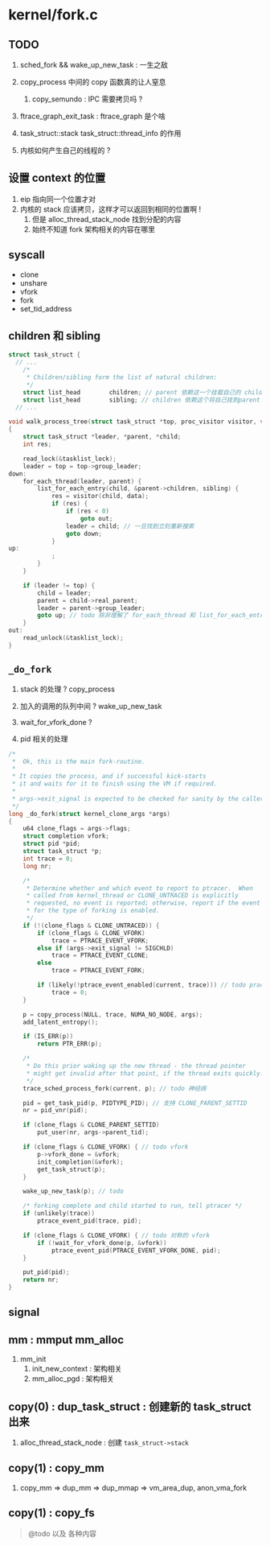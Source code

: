 # kernel/fork.c

## TODO
1. sched_fork && wake_up_new_task : 一生之敌
2. copy_process 中间的 copy 函数真的让人窒息
    1. copy_semundo : IPC 需要拷贝吗 ?
3. ftrace_graph_exit_task : ftrace_graph 是个啥
4. task_struct::stack task_struct::thread_info 的作用

4. 内核如何产生自己的线程的 ?

## 设置 context 的位置
1. eip 指向同一个位置才对
2. 内核的 stack 应该拷贝，这样才可以返回到相同的位置啊 !
    1. 但是 alloc_thread_stack_node 找到分配的内容
    2. 始终不知道 fork 架构相关的内容在哪里

## syscall
- clone
- unshare
- vfork
- fork
- set_tid_address

## children 和 sibling
```c
struct task_struct {
  // ...
	/*
	 * Children/sibling form the list of natural children:
	 */
	struct list_head		children; // parent 依赖这一个挂载自己的 children
	struct list_head		sibling; // children 依赖这个将自己挂到parent 的 children 上
  // ...
```

```c
void walk_process_tree(struct task_struct *top, proc_visitor visitor, void *data) // todo 好吧，有点恶心
{
	struct task_struct *leader, *parent, *child;
	int res;

	read_lock(&tasklist_lock);
	leader = top = top->group_leader;
down:
	for_each_thread(leader, parent) {
		list_for_each_entry(child, &parent->children, sibling) {
			res = visitor(child, data);
			if (res) {
				if (res < 0)
					goto out;
				leader = child; // 一旦找到立刻重新搜索
				goto down;
			}
up:
			;
		}
	}

	if (leader != top) {
		child = leader;
		parent = child->real_parent;
		leader = parent->group_leader;
		goto up; // todo 除非理解了 for_each_thread 和 list_for_each_entry 在忽然切换了 parent 和 leader 的效果是什么 ? 诡异的 goto up
	}
out:
	read_unlock(&tasklist_lock);
}
```

## `_do_fork`
1. stack 的处理 ?  copy_process
2. 加入的调用的队列中间 ? wake_up_new_task

3. wait_for_vfork_done ?
4. pid 相关的处理

```c
/*
 *  Ok, this is the main fork-routine.
 *
 * It copies the process, and if successful kick-starts
 * it and waits for it to finish using the VM if required.
 *
 * args->exit_signal is expected to be checked for sanity by the caller.
 */
long _do_fork(struct kernel_clone_args *args)
{
	u64 clone_flags = args->flags;
	struct completion vfork;
	struct pid *pid;
	struct task_struct *p;
	int trace = 0;
	long nr;

	/*
	 * Determine whether and which event to report to ptracer.  When
	 * called from kernel_thread or CLONE_UNTRACED is explicitly
	 * requested, no event is reported; otherwise, report if the event
	 * for the type of forking is enabled.
	 */
	if (!(clone_flags & CLONE_UNTRACED)) {
		if (clone_flags & CLONE_VFORK)
			trace = PTRACE_EVENT_VFORK;
		else if (args->exit_signal != SIGCHLD)
			trace = PTRACE_EVENT_CLONE;
		else
			trace = PTRACE_EVENT_FORK;

		if (likely(!ptrace_event_enabled(current, trace))) // todo prace 相关的 flag 处理，不懂
			trace = 0;
	}

	p = copy_process(NULL, trace, NUMA_NO_NODE, args);
	add_latent_entropy();

	if (IS_ERR(p))
		return PTR_ERR(p);

	/*
	 * Do this prior waking up the new thread - the thread pointer
	 * might get invalid after that point, if the thread exits quickly.
	 */
	trace_sched_process_fork(current, p); // todo 神经病

	pid = get_task_pid(p, PIDTYPE_PID); // 支持 CLONE_PARENT_SETTID
	nr = pid_vnr(pid);

	if (clone_flags & CLONE_PARENT_SETTID)
		put_user(nr, args->parent_tid);

	if (clone_flags & CLONE_VFORK) { // todo vfork
		p->vfork_done = &vfork;
		init_completion(&vfork);
		get_task_struct(p);
	}

	wake_up_new_task(p); // todo

	/* forking complete and child started to run, tell ptracer */
	if (unlikely(trace))
		ptrace_event_pid(trace, pid);

	if (clone_flags & CLONE_VFORK) { // todo 对称的 vfork
		if (!wait_for_vfork_done(p, &vfork))
			ptrace_event_pid(PTRACE_EVENT_VFORK_DONE, pid);
	}

	put_pid(pid);
	return nr;
}
```


## signal

## mm : mmput mm_alloc
1. mm_init
    1. init_new_context : 架构相关
    2. mm_alloc_pgd : 架构相关

## copy(0) : dup_task_struct :  创建新的 task_struct 出来
1. alloc_thread_stack_node : 创建 `task_struct->stack`

## copy(1) : copy_mm
1. copy_mm => dup_mm => dup_mmap => vm_area_dup, anon_vma_fork

## copy(1) : copy_fs
> @todo 以及 各种内容
